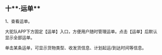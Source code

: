 ## 十**·运单**

1、查看运单。

大驼队APP下方固定【运单】入口，方便用户随时管理运单。点击【运单】后默认显示全部运单。

单击某条运单，可显示货物类型、收发货信息、计划起运/到达时间等信息。

